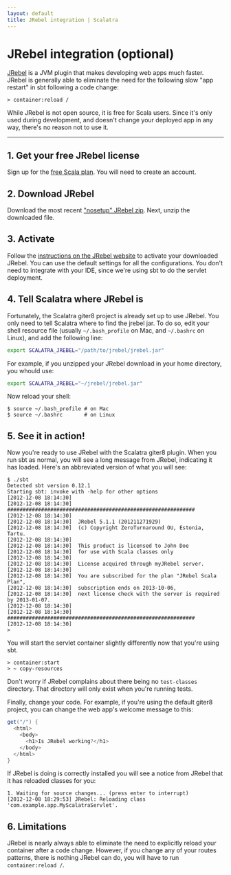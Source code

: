 ```yaml
---
layout: default
title: JRebel integration | Scalatra
---
```


<div class="page-header">
  <h1>JRebel integration (optional)</h1>
</div>

[JRebel](http://zeroturnaround.com/software/jrebel/) is a JVM plugin that makes developing web apps much faster.
JRebel is generally able to eliminate the need for the following slow "app restart" in sbt following a code change:

```
> container:reload /
```

While JRebel is not open source, it is free for Scala users.
Since it's only used during development, and doesn't change your deployed app in any way, there's no reason not to use it.

----

## 1. Get your free JRebel license

Sign up for the [free Scala plan](https://my.jrebel.com/plans/). You will need to create an account.

## 2. Download JRebel

Download the most recent ["nosetup" JRebel zip](http://zeroturnaround.com/software/jrebel/download/prev-releases/).
Next, unzip the downloaded file.

## 3. Activate

Follow the [instructions on the JRebel website](http://zeroturnaround.com/software/jrebel/download/prev-releases/) to activate your downloaded JRebel.
You can use the default settings for all the configurations.
You don't need to integrate with your IDE, since we're using sbt to do the servlet deployment.

## 4. Tell Scalatra where JRebel is

Fortunately, the Scalatra giter8 project is already set up to use JRebel.
You only need to tell Scalatra where to find the jrebel jar.
To do so, edit your shell resource file (usually `~/.bash_profile` on Mac, and `~/.bashrc` on Linux), and add the following line:

```bash
export SCALATRA_JREBEL="/path/to/jrebel/jrebel.jar"
```

For example, if you unzipped your JRebel download in your home directory, you whould use:

```bash
export SCALATRA_JREBEL="~/jrebel/jrebel.jar"
```

Now reload your shell:

```
$ source ~/.bash_profile # on Mac
$ source ~/.bashrc       # on Linux
```

## 5. See it in action!

Now you're ready to use JRebel with the Scalatra giter8 plugin.
When you run sbt as normal, you will see a long message from JRebel, indicating it has loaded.
Here's an abbreviated version of what you will see:

```
$ ./sbt 
Detected sbt version 0.12.1
Starting sbt: invoke with -help for other options
[2012-12-08 18:14:30] 
[2012-12-08 18:14:30] #############################################################
[2012-12-08 18:14:30] 
[2012-12-08 18:14:30]  JRebel 5.1.1 (201211271929)
[2012-12-08 18:14:30]  (c) Copyright ZeroTurnaround OU, Estonia, Tartu.
[2012-12-08 18:14:30] 
[2012-12-08 18:14:30]  This product is licensed to John Doe
[2012-12-08 18:14:30]  for use with Scala classes only 
[2012-12-08 18:14:30] 
[2012-12-08 18:14:30]  License acquired through myJRebel server.
[2012-12-08 18:14:30] 
[2012-12-08 18:14:30]  You are subscribed for the plan "JRebel Scala Plan",
[2012-12-08 18:14:30]  subscription ends on 2013-10-06,
[2012-12-08 18:14:30]  next license check with the server is required by 2013-01-07.
[2012-12-08 18:14:30] 
[2012-12-08 18:14:30] #############################################################
[2012-12-08 18:14:30] 
> 
```

You will start the servlet container slightly differently now that you're using sbt.

```
> container:start
> ~ copy-resources
```

Don't worry if JRebel complains about there being no `test-classes` directory.
That directory will only exist when you're running tests.

Finally, change your code.
For example, if you're using the default giter8 project, you can change the web app's welcome message to this:

```scala
get("/") {
  <html>
    <body>
      <h1>Is JRebel working?</h1>
    </body>
  </html>
}
```

If JRebel is doing is correctly installed you will see a notice from JRebel that it has reloaded classes for you:

```
1. Waiting for source changes... (press enter to interrupt)
[2012-12-08 18:29:53] JRebel: Reloading class 'com.example.app.MyScalatraServlet'.
```

## 6. Limitations

JRebel is nearly always able to eliminate the need to explicitly reload your container after a code change. However, if you change any of your routes patterns, there is nothing JRebel can do, you will have to run `container:reload /`.

